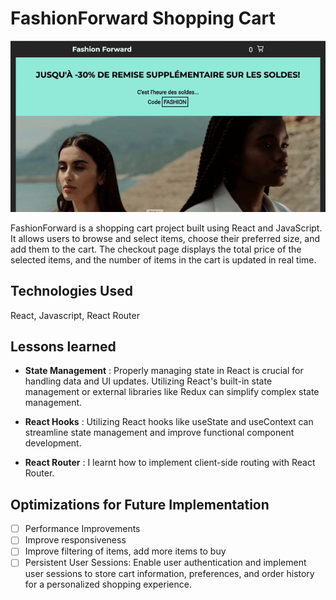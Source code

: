# FashionForward Shopping Cart

![preview FashionForward](public/assets/ezgif-3-4073f84f1d.gif)

FashionForward is a shopping cart project built using React and JavaScript. It allows users to browse and select items, choose their preferred size, and add them to the cart. The checkout page displays the total price of the selected items, and the number of items in the cart is updated in real time.

## Technologies Used
React, Javascript, React Router

## Lessons learned


- **State Management** : Properly managing state in React is crucial for handling data and UI updates. Utilizing React's built-in state management or external libraries like Redux can simplify complex state management.

- **React Hooks** : Utilizing React hooks like useState and useContext can streamline state management and improve functional component development.

- **React Router** : I learnt how to implement client-side routing with React Router.

## Optimizations for Future Implementation

- [ ] Performance Improvements
- [ ] Improve responsiveness
- [ ] Improve filtering of items, add more items to buy
- [ ] Persistent User Sessions: Enable user authentication and implement user sessions to store cart information, preferences, and order history for a personalized shopping experience.
